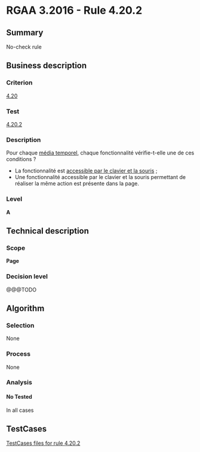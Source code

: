 # RGAA 3.2016 - Rule 4.20.2

## Summary
No-check rule


## Business description

### Criterion
[4.20](http://references.modernisation.gouv.fr/rgaa-accessibilite/criteres.html#crit-4-20)

### Test
[4.20.2](http://references.modernisation.gouv.fr/rgaa-accessibilite/criteres.html#test-4-20-2)

### Description
<div lang="fr">Pour chaque <a href="http://references.modernisation.gouv.fr/rgaa-accessibilite/glossaire.html#mdia-temporel-type-son-vido-et-synchronis">m&#xE9;dia temporel</a>, chaque fonctionnalit&#xE9; v&#xE9;rifie-t-elle une de ces conditions&nbsp;? <ul><li>La fonctionnalit&#xE9; est <a href="http://references.modernisation.gouv.fr/rgaa-accessibilite/glossaire.html#accessible-et-activable-par-le-clavier-et-la-souris">accessible par le clavier et la souris</a>&nbsp;;</li> <li>Une fonctionnalit&#xE9; accessible par le clavier et la souris permettant de r&#xE9;aliser la m&#xEA;me action est pr&#xE9;sente dans la page.</li> </ul></div>

### Level
**A**


## Technical description

### Scope
**Page**

### Decision level
@@@TODO


## Algorithm

### Selection
None

### Process
None

### Analysis

#### No Tested
In all cases


##  TestCases

[TestCases files for rule 4.20.2](https://github.com/Asqatasun/Asqatasun/tree/develop/rules/rules-rgaa3.2016/src/test/resources/testcases/rgaa32016/Rgaa32016Rule042002/)


